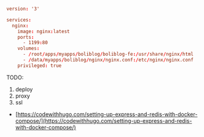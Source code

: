 ``` conf
version: '3'

services:
  nginx:
    image: nginx:latest
    ports:
      - 1199:80
    volumes:
      - /root/apps/myapps/boliblog/boliblog-fe:/usr/share/nginx/html
      - /data/myapps/boliblog/nginx/nginx.conf:/etc/nginx/nginx.conf
    privileged: true
```

TODO:

1. deploy
2. proxy
3. ssl

- [https://codewithhugo.com/setting-up-express-and-redis-with-docker-compose/](https://codewithhugo.com/setting-up-express-and-redis-with-docker-compose/)